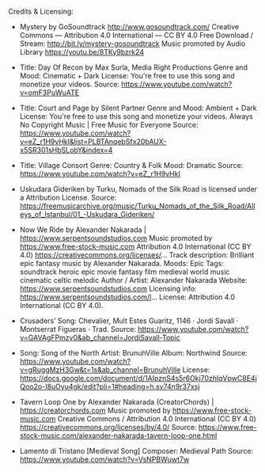 Credits & Licensing:

* Mystery by GoSoundtrack http://www.gosoundtrack.com/
Creative Commons — Attribution 4.0 International — CC BY 4.0
Free Download / Stream: http://bit.ly/mystery-gosoundtrack
Music promoted by Audio Library https://youtu.be/8TKy9bzrk24

* Title: Day Of Recon by Max Surla, Media Right Productions
Genre and Mood: Cinematic + Dark
License: You're free to use this song and monetize your videos.
Source: https://www.youtube.com/watch?v=omF3PuWuATE

* Title: Court and Page by Silent Partner
Genre and Mood: Ambient + Dark
License: You're free to use this song and monetize your videos.
Always No Copyright Music | Free Music for Everyone
Source: https://www.youtube.com/watch?v=eZ_r1H9vHkI&list=PLBTAnqebSfx20bAUX-x5SR301sHbSLobY&index=4

* Title: Village Consort
Genre: Country & Folk
Mood: Dramatic
Source: https://www.youtube.com/watch?v=eZ_r1H9vHkI

* Uskudara Gideriken by Turku, Nomads of the Silk Road is licensed under a Attribution License.
Source: https://freemusicarchive.org/music/Turku_Nomads_of_the_Silk_Road/Alleys_of_Istanbul/01_-Uskudara_Gideriken/

* Now We Ride by Alexander Nakarada | https://www.serpentsoundstudios.com
Music promoted by https://www.free-stock-music.com
Attribution 4.0 International (CC BY 4.0)
https://creativecommons.org/licenses/...
Track description:  Brilliant epic fantasy music by Alexander Nakarada.
Moods:  Epic
Tags:  soundtrack heroic epic  movie fantasy film medieval world music cinematic celtic melodic
Author / Artist:  Alexander Nakarada
Website: https://www.serpentsoundstudios.com
Licensing info: https://www.serpentsoundstudios.com/l...
License: Attribution 4.0 International (CC BY 4.0).

* Crusaders’ Song: Chevalier, Mult Estes Guaritz, 1146 · Jordi Savall · Montserrat Figueras · Trad.
Source: https://www.youtube.com/watch?v=GAVAgFPmzy0&ab_channel=JordiSavall-Topic

* Song: Song of the North
Artist: BrunuhVille
Album: Northwind
Source: https://www.youtube.com/watch?v=gRuggMzH3Gw&t=1s&ab_channel=BrunuhVille
License: https://docs.google.com/document/d/1AIpznS4s5r6Okj70zhlqVpwC8E4jQoo2o-I8uOyu4gk/edit?pli=1#heading=h.sv74n9r37xsj

* Tavern Loop One by Alexander Nakarada (CreatorChords) | https://creatorchords.com
Music promoted by https://www.free-stock-music.com
Creative Commons / Attribution 4.0 International (CC BY 4.0)
https://creativecommons.org/licenses/by/4.0/
Source: https://www.free-stock-music.com/alexander-nakarada-tavern-loop-one.html

* Lamento di Tristano [Medieval Song]
Composer: Medieval Path
Source: https://www.youtube.com/watch?v=VsNPBWuwt7w